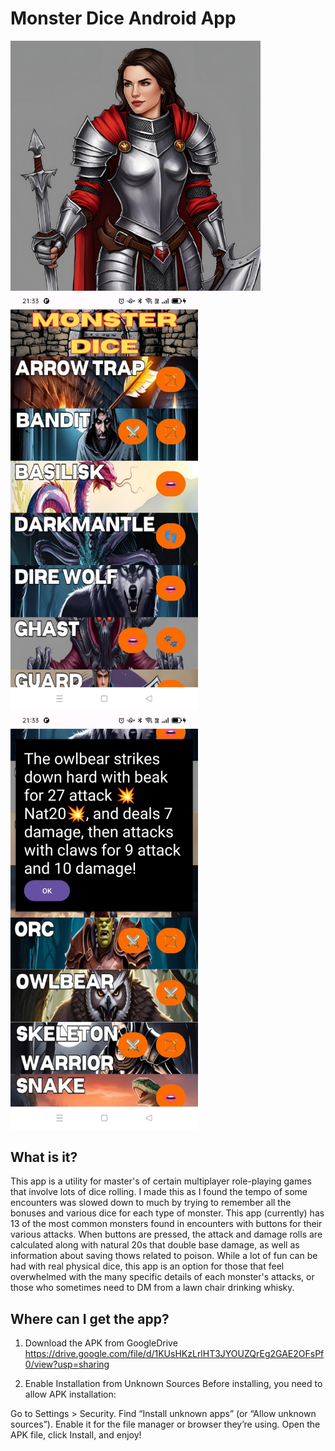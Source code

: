 # Monster Dice Android App

<img src="https://github.com/SapporoAlex/Monster-Dice-Android/blob/main/forReadMe/3.png" width="400px" height="auto"> <img src="https://github.com/SapporoAlex/Monster-Dice-Android/blob/main/forReadMe/1.jpg" width="300px" height="auto"> <img src="https://github.com/SapporoAlex/Monster-Dice-Android/blob/main/forReadMe/2.jpg" width="300px" height="auto">

## What is it?

This app is a utility for master's of certain multiplayer role-playing games that involve lots of dice rolling.
I made this as I found the tempo of some encounters was slowed down to much by trying to remember all the bonuses and various dice for each type of monster.
This app (currently) has 13 of the most common monsters found in encounters with buttons for their various attacks.
When buttons are pressed, the attack and damage rolls are calculated along with natural 20s that double base damage, as well as information about saving thows related to poison.
While a lot of fun can be had with real physical dice, this app is an option for those that feel overwhelmed with the many specific details of each monster's attacks, or those who sometimes need to DM from a lawn chair drinking whisky.

## Where can I get the app?

1. Download the APK from GoogleDrive
   https://drive.google.com/file/d/1KUsHKzLrlHT3JYOUZQrEg2GAE2OFsPf0/view?usp=sharing

2. Enable Installation from Unknown Sources
Before installing, you need to allow APK installation:

Go to Settings > Security.
Find “Install unknown apps” (or “Allow unknown sources”).
Enable it for the file manager or browser they’re using.
Open the APK file, click Install, and enjoy! 
